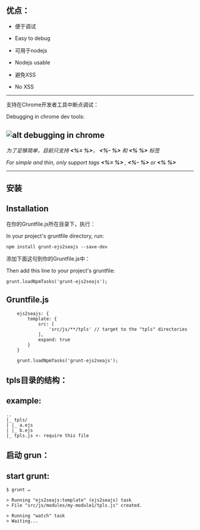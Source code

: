 优点：
--------
- 便于调试
- Easy to debug


- 可用于nodejs
- Nodejs usable


- 避免XSS
- No XSS

---
支持在Chrome开发者工具中断点调试：

Debugging in chrome dev tools:

![alt debugging in chrome](http://ww1.sinaimg.cn/mw690/3e4b2a8dgw1eq5fnb946nj20xf0j9q8e.jpg "debugging in chrome")
---

_为了足够简单，目前只支持 __<%= %>__， __<%- %>__ 和 __<% %>__ 标签_

_For simple and thin, only support tags __<%= %>__ , __<%- %>__ or __<% %>___

--------

安装
--------
Installation
--------


在你的Gruntfile.js所在目录下，执行：

In your project's gruntfile directory, run:

    npm install grunt-ejs2seajs --save-dev

添加下面这句到你的Gruntfile.js中：

Then add this line to your project's gruntfile:

    grunt.loadNpmTasks('grunt-ejs2seajs');


Gruntfile.js
--------
        ejs2seajs: {
            template: {
                src: [
                    'src/js/**/tpls' // target to the "tpls" directories
                ],
                expand: true
            }
        }

        grunt.loadNpmTasks('grunt-ejs2seajs');
    

tpls目录的结构：
--------
example:
--------
    ..
    |_ tpls/
    | |_ a.ejs
    | |_ b.ejs
    |_ tpls.js <- require this file
    
启动 grun：
--------
start grunt:
--------
    $ grunt ↵
    
    > Running "ejs2seajs:template" (ejs2seajs) task
    > File "src/js/modules/my-module1/tpls.js" created.

    > Running "watch" task
    > Waiting...